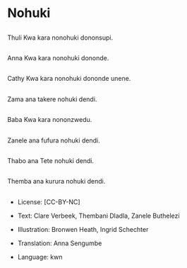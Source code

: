 # Nohuki

##
Thuli Kwa kara nonohuki dononsupi.

##
Anna Kwa kara nonohuki dononde.

##
Cathy Kwa kara nonohuki dononde unene.

##
Zama ana takere nohuki dendi.

##
Baba Kwa kara nononzwedu.

##
Zanele ana fufura nohuki dendi.

##
Thabo ana Tete nohuki dendi.

##
Themba ana kurura nohuki dendi.

##
* License: [CC-BY-NC]
* Text: Clare Verbeek, Thembani Dladla, Zanele Buthelezi
* Illustration: Bronwen Heath, Ingrid Schechter
* Translation: Anna Sengumbe

* Language: kwn
